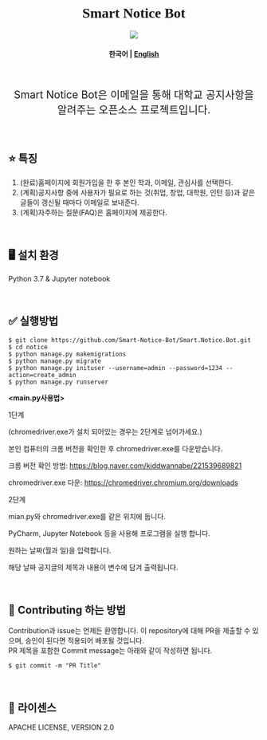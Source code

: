 
<h1 align="center" style='font-family: palatino Linotype'> Smart Notice Bot</h1>
<p align="center">
    <a href ="https://github.com/Smart-Notice-Bot/Smart.Notice.Bot/blob/main/LICENSE">
        <img src="https://img.shields.io/badge/license-Apache--2.0-blue?style=plastic&link=https://github.com/Smart-Notice-Bot/Smart.Notice.Bot/blob/main/LICENSE">
    </a>
</p>
<h4 align="center">
    <p>
        <b>한국어</b> |
        <a href="https://github.com/Smart-Notice-Bot/Smart.Notice.Bot/blob/main/README_en.md">English</a>
    <p>
</h4>
<br>
<p align='center' style='font-size:150%'>Smart Notice Bot은 이메일을 통해 대학교 공지사항을 알려주는 오픈소스 프로젝트입니다. </p>

<br>



## :star: 특징
1. (완료)홈페이지에 회원가입을 한 후 본인 학과, 이메일, 관심사를 선택한다.
2. (계획)공지사항 중에 사용자가 필요로 하는 것(취업, 창업, 대학원, 인턴 등)과 같은 글들이 갱신될 때마다 이메일로 보내준다.
3. (계획)자주하는 질문(FAQ)은 홈페이지에 제공한다.

<br>

## :desktop_computer: 설치 환경
Python 3.7 & Jupyter notebook

<br>

## :white_check_mark: 실행방법
```
$ git clone https://github.com/Smart-Notice-Bot/Smart.Notice.Bot.git
$ cd notice
$ python manage.py makemigrations
$ python manage.py migrate
$ python manage.py inituser --username=admin --password=1234 --action=create_admin
$ python manage.py runserver
```

**<main.py사용법>**

1단계 

(chromedriver.exe가 설치 되어있는 경우는 2단계로 넘어가세요.)

본인 컴퓨터의 크롬 버전을 확인한 후 chromedriver.exe를 다운받습니다. 

크롬 버전 확인 방법: https://blog.naver.com/kiddwannabe/221539689821

chromedriver.exe 다운: https://chromedriver.chromium.org/downloads

2단계 

mian.py와 chromedriver.exe를 같은 위치에 둡니다.

PyCharm, Jupyter Notebook 등을 사용해 프로그램을 실행 합니다.

원하는 날짜(월과 일)을 입력합니다.

해당 날짜 공지글의 제목과 내용이 변수에 담겨 출력됩니다.

<br>

## :loudspeaker: Contributing 하는 방법 
Contribution과 issue는 언제든 환영합니다. 이 repository에 대해 PR을 제출할 수 있으며, 승인이 된다면 적용되어 배포될 것입니다.<br>
PR 제목을 포함한 Commit message는 아래와 같이 작성하면 됩니다.<br>
```
$ git commit -m "PR Title"
```


<br>

## :page_with_curl: 라이센스
APACHE LICENSE, VERSION 2.0



